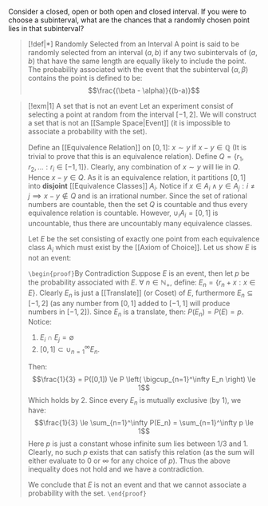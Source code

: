 Consider a closed, open or both open and closed interval. If you were to choose a subinterval, what are the chances that a randomly chosen point lies in that subinterval? 

>[!def|*] Randomly Selected from an Interval
>A point is said to be randomly selected from an interval $(a,b)$ if any two subintervals of $(a,b)$ that have the same length are equally likely to include the point. The probability associated with the event that the subinterval $(\alpha, \beta)$ contains the point is defined to be: $$\frac{(\beta - \alpha)}{(b-a)}$$

>[!exm|1] A set that is not an event
>Let an experiment consist of selecting a point at random from the interval $[-1,2]$. We will construct a set that is not an [[Sample Space|Event]] (it is impossible to associate a probability with the set).
>
>Define an [[Equivalence Relation]] on $[0,1]$: $x ∼ y$ if $x -y \in \mathbb Q$ (It is trivial to prove that this is an equivalence relation). Define $Q = \{r_1, r_2, \dots: r_i \in [-1,1]\}$. Clearly, any combination of $x ∼ y$ will lie in $Q$. Hence $x-y \in Q$. As it is an equivalence relation, it partitions $[0,1]$ into **disjoint** [[Equivalence Classes]] $A_i$. Notice if $x \in A_i \; \land \; y \in A_j : i \ne j \implies x-y \not\in Q$ and is an irrational number. Since the set of rational numbers are countable, then the set $Q$ is countable and thus every equivalence relation is countable. However, $\cup_i A_i = [0,1]$ is uncountable, thus there are uncountably many equivalence classes.
>
>Let $E$ be the set consisting of exactly one point from each equivalence class $A_i$ which must exist by the [[Axiom of Choice]]. Let us show $E$ is not an event:
>
>`\begin{proof}`By Contradiction
>Suppose $E$ is an event, then let $p$ be the probability associated with $E$. $\forall \: n \in \mathbb{N}_+$, define: $E_n = \{r_n + x: x \in E\}$. Clearly $E_n$ is just a [[Translate]] (or Coset) of $E$, furthermore $E_n \subseteq [-1,2]$ (as any number from $[0,1]$ added to $[-1,1]$ will produce numbers in $[-1,2]$). Since $E_n$ is a translate, then: $P(E_n)=P(E) = p$. Notice:
> 1. $E_i \cap E_j = \emptyset$
> 2. $[0,1] \subset \cup_{n=1}^\infty E_n$. 
> 
> Then: $$\frac{1}{3} = P([0,1]) \le P \left( \bigcup_{n=1}^\infty E_n \right) \le 1$$Which holds by $2$. Since every $E_n$ is mutually exclusive (by $1$), we have: $$\frac{1}{3} \le \sum_{n=1}^\infty P(E_n) = \sum_{n=1}^\infty p \le 1$$Here $p$ is just a constant whose infinite sum lies between $1/3$ and $1$. Clearly, no such $p$ exists that can satisfy this relation (as the sum will either evaluate to $0$ or $\infty$ for any choice of $p$). Thus the above inequality does not hold and we have a contradiction. 
> 
> We conclude that $E$ is not an event and that we cannot associate a probability with the set.
> `\end{proof}`










